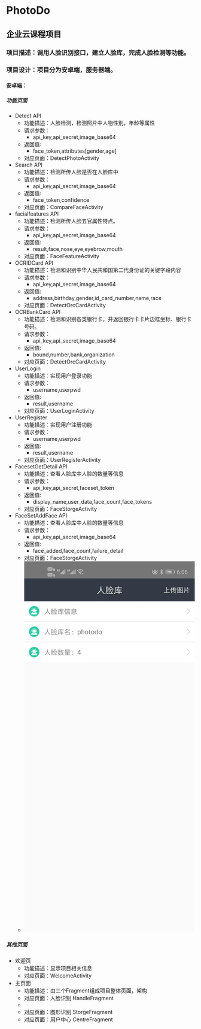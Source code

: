 # PhotoDo
## 企业云课程项目
### 项目描述：调用人脸识别接口，建立人脸库，完成人脸检测等功能。
### 项目设计：项目分为安卓端，服务器端。
#### 安卓端：
##### 功能页面
* Detect API
    * 功能描述：人脸检测，检测照片中人物性别，年龄等属性
    * 请求参数：
        * api_key,api_secret,image_base64
    * 返回值:
        * face_token,attributes[gender,age]
    * 对应页面：DetectPhotoActivity
* Search API
    * 功能描述：检测所传人脸是否在人脸库中
    * 请求参数：
        * api_key,api_secret,image_base64
    * 返回值:
        * face_token,confidence
    * 对应页面：CompareFaceActivity
* facialfeatures API
    * 功能描述：检测所传人脸五官属性特点。
    * 请求参数：
        * api_key,api_secret,image_base64
    * 返回值:
        * result,face,nose,eye,eyebrow,mouth
    * 对应页面：FaceFeatureActivity
* OCRIDCard API
    * 功能描述：检测和识别中华人民共和国第二代身份证的关键字段内容
    * 请求参数：
        * api_key,api_secret,image_base64
    * 返回值:
        * address,birthday,gender,id_card_number,name,race
    * 对应页面：DetectOrcCardActivity
* OCRBankCard API
    * 功能描述：检测和识别各类银行卡，并返回银行卡卡片边框坐标、银行卡号码。
    * 请求参数：
        * api_key,api_secret,image_base64
    * 返回值:
        * bound,number,bank,organization
    * 对应页面：DetectOrcCardActivity
* UserLogin
    * 功能描述：实现用户登录功能
    * 请求参数：
        * username,userpwd
    * 返回值:
        * result,username
    * 对应页面：UserLoginActivity
* UserRegister
    * 功能描述：实现用户注册功能
    * 请求参数：
        * username,userpwd
    * 返回值:
        * result,username
    * 对应页面：UserRegisterActivity
* FacesetGetDetail API
    * 功能描述：查看人脸库中人脸的数量等信息
    * 请求参数：
        * api_key,api_secret,faceset_token
    * 返回值:
        * display_name,user_data,face_count,face_tokens
    * 对应页面：FaceStorgeActivity
* FaceSetAddFace API
    * 功能描述：查看人脸库中人脸的数量等信息
    * 请求参数：
        * api_key,api_secret,image_base64
    * 返回值:
        * face_added,face_count,failure_detail
    * 对应页面：FaceStorgeActivity
    * ![avatar](./项目截图/FaceStorgeActivity.jpg)
##### 其他页面
* 欢迎页
    * 功能描述：显示项目相关信息
    * 对应页面：WelcomeActivity
* 主页面
    * 功能描述：由三个Fragment组成项目整体页面，架构
    * 对应页面：人脸识别 HandleFragment
    * 
    * 对应页面：图形识别 StorgeFragment
    * 对应页面：用户中心 CentreFragment

